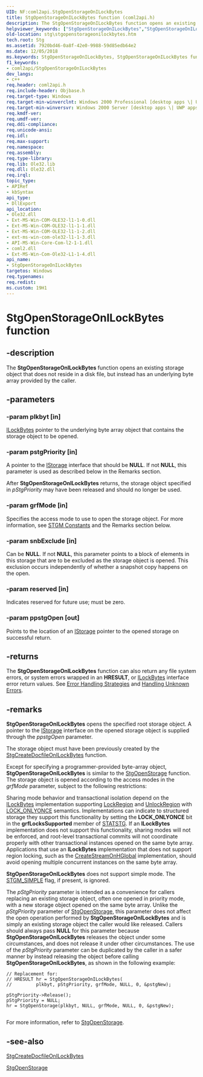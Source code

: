 ```yaml
---
UID: NF:coml2api.StgOpenStorageOnILockBytes
title: StgOpenStorageOnILockBytes function (coml2api.h)
description: The StgOpenStorageOnILockBytes function opens an existing storage object that does not reside in a disk file, but instead has an underlying byte array provided by the caller.helpviewer_keywords: ["StgOpenStorageOnILockBytes","StgOpenStorageOnILockBytes function [Structured Storage]","_stg_stgopenstorageonilockbytes","coml2api/StgOpenStorageOnILockBytes","stg.stgopenstorageonilockbytes"]
old-location: stg\stgopenstorageonilockbytes.htm
tech.root: Stg
ms.assetid: 7920bd46-0a8f-42e0-9988-59d85edb64e2
ms.date: 12/05/2018
ms.keywords: StgOpenStorageOnILockBytes, StgOpenStorageOnILockBytes function [Structured Storage], _stg_stgopenstorageonilockbytes, coml2api/StgOpenStorageOnILockBytes, stg.stgopenstorageonilockbytes
f1_keywords:
- coml2api/StgOpenStorageOnILockBytes
dev_langs:
- c++
req.header: coml2api.h
req.include-header: Objbase.h
req.target-type: Windows
req.target-min-winverclnt: Windows 2000 Professional [desktop apps \| UWP apps]
req.target-min-winversvr: Windows 2000 Server [desktop apps \| UWP apps]
req.kmdf-ver: 
req.umdf-ver: 
req.ddi-compliance: 
req.unicode-ansi: 
req.idl: 
req.max-support: 
req.namespace: 
req.assembly: 
req.type-library: 
req.lib: Ole32.lib
req.dll: Ole32.dll
req.irql: 
topic_type:
- APIRef
- kbSyntax
api_type:
- DllExport
api_location:
- Ole32.dll
- Ext-MS-Win-COM-OLE32-l1-1-0.dll
- Ext-MS-Win-COM-OLE32-l1-1-1.dll
- Ext-MS-Win-COM-OLE32-l1-1-2.dll
- ext-ms-win-com-ole32-l1-1-3.dll
- API-MS-Win-Core-Com-l2-1-1.dll
- coml2.dll
- Ext-MS-Win-Com-Ole32-L1-1-4.dll
api_name:
- StgOpenStorageOnILockBytes
targetos: Windows
req.typenames: 
req.redist: 
ms.custom: 19H1
---
```


# StgOpenStorageOnILockBytes function


## -description


The <b>StgOpenStorageOnILockBytes</b> function opens an existing storage object that does not reside in a disk file, but instead has an underlying byte array provided by the caller.


## -parameters




### -param plkbyt [in]


<a href="https://docs.microsoft.com/windows/desktop/api/objidl/nn-objidl-ilockbytes">ILockBytes</a> pointer to the underlying byte array object that contains the storage object to be opened.


### -param pstgPriority [in]

A pointer to the 
<a href="https://docs.microsoft.com/windows/desktop/api/objidl/nn-objidl-istorage">IStorage</a> interface that should be <b>NULL</b>. If not <b>NULL</b>, this parameter is used as described below in the Remarks section.

After <b>StgOpenStorageOnILockBytes</b> returns, the storage object specified in <i>pStgPriority</i> may have been released and should no longer be used.


### -param grfMode [in]

Specifies the access mode to use to open the storage object. For more information, see <a href="https://docs.microsoft.com/windows/desktop/Stg/stgm-constants">STGM Constants</a> and the Remarks section below. 


### -param snbExclude [in]

Can be <b>NULL</b>. If not <b>NULL</b>, this parameter points to a block of elements in this storage that are to be excluded as the storage object is opened. This exclusion occurs independently of whether a snapshot copy happens on the open.


### -param reserved [in]

Indicates reserved for future use; must be zero.


### -param ppstgOpen [out]

Points to the location of an 
<a href="https://docs.microsoft.com/windows/desktop/api/objidl/nn-objidl-istorage">IStorage</a> pointer to the opened storage on successful return.


## -returns



The <b>StgOpenStorageOnILockBytes</b> function can also return any file system errors, or system errors wrapped in an <b>HRESULT</b>, or 
<a href="https://docs.microsoft.com/windows/desktop/api/objidl/nn-objidl-ilockbytes">ILockBytes</a> interface error return values. See 
<a href="https://docs.microsoft.com/windows/desktop/com/error-handling-strategies">Error Handling Strategies</a> 
and 
<a href="https://docs.microsoft.com/windows/desktop/com/handling-unknown-errors">Handling Unknown Errors</a>.




## -remarks



<b>StgOpenStorageOnILockBytes</b> opens the specified root storage object. A pointer to the 
<a href="https://docs.microsoft.com/windows/desktop/api/objidl/nn-objidl-istorage">IStorage</a> interface on the opened storage object is supplied through the <i>ppstgOpen</i> parameter.

The storage object must have been previously created by the 
<a href="https://docs.microsoft.com/windows/desktop/api/coml2api/nf-coml2api-stgcreatedocfileonilockbytes">StgCreateDocfileOnILockBytes</a> function.

Except for specifying a programmer-provided byte-array object, 
<b>StgOpenStorageOnILockBytes</b> is similar to the 
<a href="https://docs.microsoft.com/windows/desktop/api/coml2api/nf-coml2api-stgopenstorage">StgOpenStorage</a> function. The storage object is opened according to the access modes in the <i>grfMode</i> parameter, subject to the following restrictions:

Sharing mode behavior and transactional isolation depend on the <a href="https://docs.microsoft.com/windows/desktop/api/objidl/nn-objidl-ilockbytes">ILockBytes</a> implementation supporting <a href="https://docs.microsoft.com/windows/desktop/api/objidl/nf-objidl-ilockbytes-lockregion">LockRegion</a> and <a href="https://docs.microsoft.com/windows/desktop/api/objidl/nf-objidl-ilockbytes-unlockregion">UnlockRegion</a> with <a href="https://docs.microsoft.com/windows/desktop/api/objidl/ne-objidl-locktype">LOCK_ONLYONCE</a> semantics.  Implementations can indicate to structured storage they support this functionality by setting the <b>LOCK_ONLYONCE</b> bit in the <b>grfLocksSupported</b> member of <a href="https://docs.microsoft.com/windows/desktop/api/objidl/ns-objidl-statstg">STATSTG</a>.  If an <b>ILockBytes</b> implementation does not support this functionality, sharing modes will not be enforced, and root-level transactional commits will not coordinate properly with other transactional instances opened on the same byte array.  Applications that use an <b>ILockBytes</b> implementation that does not support region locking, such as the <a href="https://docs.microsoft.com/windows/desktop/api/combaseapi/nf-combaseapi-createstreamonhglobal">CreateStreamOnHGlobal</a> implementation, should avoid opening multiple concurrent instances on the same byte array.

<b>StgOpenStorageOnILockBytes</b> does not support simple mode.  The <a href="https://docs.microsoft.com/windows/desktop/Stg/stgm-constants">STGM_SIMPLE</a> flag, if present, is ignored. 

The  <i>pStgPriority</i> parameter is intended as a convenience for callers replacing an existing storage object, often one opened in priority mode, with a new storage object opened on the same byte array. Unlike the <i>pStgPriority</i> parameter of <a href="https://docs.microsoft.com/windows/desktop/api/coml2api/nf-coml2api-stgopenstorage">StgOpenStorage</a>, this parameter does not affect the open operation performed by <b>StgOpenStorageOnILockBytes</b> and is simply an existing storage object the caller would like released.  Callers should always pass <b>NULL</b> for this parameter because <b>StgOpenStorageOnILockBytes</b> releases the object under some circumstances, and does not release it under other circumstances.
The use of the <i>pStgPriority</i> parameter can be duplicated by the caller in a safer manner by instead releasing the object before calling <b>StgOpenStorageOnILockBytes</b>, as shown in the following example:

<pre class="syntax" xml:space="preserve"><code>// Replacement for:
// HRESULT hr = StgOpenStorageOnILockBytes(
//         plkbyt, pStgPriority, grfMode, NULL, 0, &amp;pstgNew);

pStgPriority-&gt;Release();
pStgPriority = NULL;
hr = StgOpenStorage(plkbyt, NULL, grfMode, NULL, 0, &amp;pstgNew);
    
</code></pre>
For more information, refer to 
<a href="https://docs.microsoft.com/windows/desktop/api/coml2api/nf-coml2api-stgopenstorage">StgOpenStorage</a>.




## -see-also




<a href="https://docs.microsoft.com/windows/desktop/api/coml2api/nf-coml2api-stgcreatedocfileonilockbytes">StgCreateDocfileOnILockBytes</a>



<a href="https://docs.microsoft.com/windows/desktop/api/coml2api/nf-coml2api-stgopenstorage">StgOpenStorage</a>
 

 

